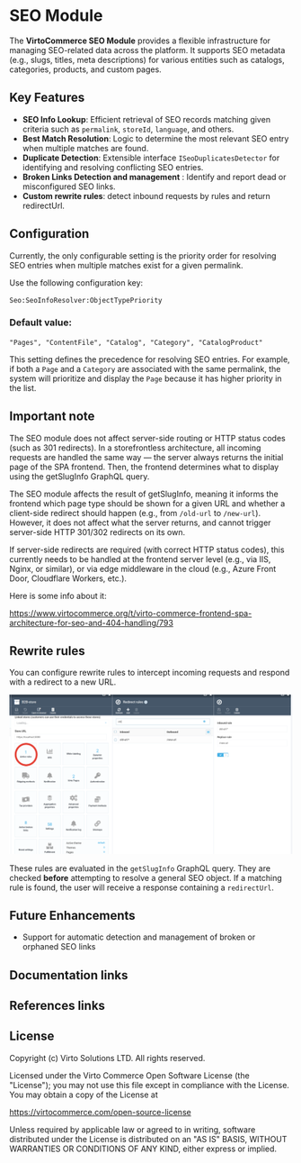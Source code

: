 # SEO Module

The **VirtoCommerce SEO Module** provides a flexible infrastructure for managing SEO-related data across the platform. It supports SEO metadata (e.g., slugs, titles, meta descriptions) for various entities such as catalogs, categories, products, and custom pages.

## Key Features

- **SEO Info Lookup**: Efficient retrieval of SEO records matching given criteria such as `permalink`, `storeId`, `language`, and others.
- **Best Match Resolution**: Logic to determine the most relevant SEO entry when multiple matches are found.
- **Duplicate Detection**: Extensible interface `ISeoDuplicatesDetector` for identifying and resolving conflicting SEO entries.
- **Broken Links Detection and management** : Identify and report dead or misconfigured SEO links.
- **Custom rewrite rules**: detect inbound requests by rules and return redirectUrl.

## Configuration

Currently, the only configurable setting is the priority order for resolving SEO entries when multiple matches exist for a given permalink.

Use the following configuration key:

```
Seo:SeoInfoResolver:ObjectTypePriority
```

### Default value:

```
"Pages", "ContentFile", "Catalog", "Category", "CatalogProduct"
```

This setting defines the precedence for resolving SEO entries. For example, if both a `Page` and a `Category` are associated with the same permalink, the system will prioritize and display the `Page` because it has higher priority in the list.

## Important note

The SEO module does not affect server-side routing or HTTP status codes (such as 301 redirects). In a storefrontless architecture, all incoming requests are handled the same way — the server always returns the initial page of the SPA frontend. Then, the frontend determines what to display using the getSlugInfo GraphQL query.

The SEO module affects the result of getSlugInfo, meaning it informs the frontend which page type should be shown for a given URL and whether a client-side redirect should happen (e.g., from `/old-url` to `/new-url`). However, it does not affect what the server returns, and cannot trigger server-side HTTP 301/302 redirects on its own.

If server-side redirects are required (with correct HTTP status codes), this currently needs to be handled at the frontend server level (e.g., via IIS, Nginx, or similar), or via edge middleware in the cloud (e.g., Azure Front Door, Cloudflare Workers, etc.).

Here is some info about it:

https://www.virtocommerce.org/t/virto-commerce-frontend-spa-architecture-for-seo-and-404-handling/793

## Rewrite rules

You can configure rewrite rules to intercept incoming requests and respond with a redirect to a new URL.

![UI for rewrite rules](docs/images/rewrite-rules.png)

These rules are evaluated in the `getSlugInfo` GraphQL query. They are checked **before** attempting to resolve a general SEO object. If a matching rule is found, the user will receive a response containing a `redirectUrl`.

## Future Enhancements

- Support for automatic detection and management of broken or orphaned SEO links
<!-- 
- UI for managing SEO priorities
- Integration with sitemap and robots.txt generation
-->

## Documentation links

## References links

## License

Copyright (c) Virto Solutions LTD.  All rights reserved.

Licensed under the Virto Commerce Open Software License (the "License"); you
may not use this file except in compliance with the License. You may
obtain a copy of the License at

<https://virtocommerce.com/open-source-license>

Unless required by applicable law or agreed to in writing, software
distributed under the License is distributed on an "AS IS" BASIS,
WITHOUT WARRANTIES OR CONDITIONS OF ANY KIND, either express or
implied.
